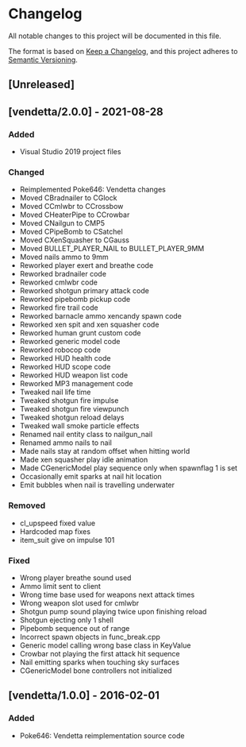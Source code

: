 # Changelog

All notable changes to this project will be documented in this file.

The format is based on [Keep a Changelog](https://keepachangelog.com/en/1.0.0/),
and this project adheres to [Semantic Versioning](https://semver.org/spec/v2.0.0.html).

## [Unreleased]

## [vendetta/2.0.0] - 2021-08-28

### Added

- Visual Studio 2019 project files

### Changed

- Reimplemented Poke646: Vendetta changes
- Moved CBradnailer to CGlock
- Moved CCmlwbr to CCrossbow
- Moved CHeaterPipe to CCrowbar
- Moved CNailgun to CMP5
- Moved CPipeBomb to CSatchel
- Moved CXenSquasher to CGauss
- Moved BULLET_PLAYER_NAIL to BULLET_PLAYER_9MM
- Moved nails ammo to 9mm
- Reworked player exert and breathe code
- Reworked bradnailer code
- Reworked cmlwbr code
- Reworked shotgun primary attack code
- Reworked pipebomb pickup code
- Reworked fire trail code
- Reworked barnacle ammo xencandy spawn code
- Reworked xen spit and xen squasher code
- Reworked human grunt custom code
- Reworked generic model code
- Reworked robocop code
- Reworked HUD health code
- Reworked HUD scope code
- Reworked HUD weapon list code
- Reworked MP3 management code
- Tweaked nail life time
- Tweaked shotgun fire impulse
- Tweaked shotgun fire viewpunch
- Tweaked shotgun reload delays
- Tweaked wall smoke particle effects
- Renamed nail entity class to nailgun_nail
- Renamed ammo nails to nail
- Made nails stay at random offset when hitting world
- Made xen squasher play idle animation
- Made CGenericModel play sequence only when spawnflag 1 is set
- Occasionally emit sparks at nail hit location
- Emit bubbles when nail is travelling underwater

### Removed

- cl_upspeed fixed value
- Hardcoded map fixes
- item_suit give on impulse 101

### Fixed

- Wrong player breathe sound used
- Ammo limit sent to client
- Wrong time base used for weapons next attack times
- Wrong weapon slot used for cmlwbr
- Shotgun pump sound playing twice upon finishing reload
- Shotgun ejecting only 1 shell
- Pipebomb sequence out of range
- Incorrect spawn objects in func_break.cpp
- Generic model calling wrong base class in KeyValue
- Crowbar not playing the first attack hit sequence
- Nail emitting sparks when touching sky surfaces
- CGenericModel bone controllers not initialized

## [vendetta/1.0.0] - 2016-02-01

### Added

- Poke646: Vendetta reimplementation source code
